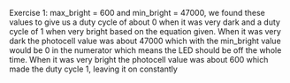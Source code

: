Exercise 1: max_bright = 600 and min_bright = 47000, we found these values to give us a duty cycle of about 0 when it was very dark and a duty cycle of 1 when very bright based on the equation given. When it was very dark the photocell value was about 47000 which with the min_bright value would be 0 in the numerator which means the LED should be off the whole time. When it was very bright the photocell value was about 600 which made the duty cycle 1, leaving it on constantly 

